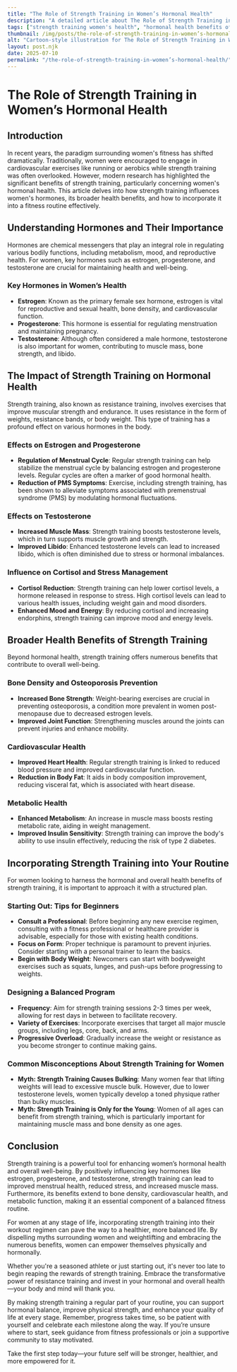 ```yaml
---
title: "The Role of Strength Training in Women’s Hormonal Health"
description: "A detailed article about The Role of Strength Training in Women’s Hormonal Health."
tags: ["strength training women's health", "hormonal health benefits of strength training", "women's fitness and hormones", "strength training hormone balance", "women's strength training benefits"]
thumbnail: /img/posts/the-role-of-strength-training-in-women’s-hormonal-health.png
alt: "Cartoon-style illustration for The Role of Strength Training in Women’s Hormonal Health"
layout: post.njk
date: 2025-07-10
permalink: "/the-role-of-strength-training-in-women’s-hormonal-health/"
---
```


# The Role of Strength Training in Women’s Hormonal Health

## Introduction

In recent years, the paradigm surrounding women's fitness has shifted dramatically. Traditionally, women were encouraged to engage in cardiovascular exercises like running or aerobics while strength training was often overlooked. However, modern research has highlighted the significant benefits of strength training, particularly concerning women's hormonal health. This article delves into how strength training influences women's hormones, its broader health benefits, and how to incorporate it into a fitness routine effectively.

## Understanding Hormones and Their Importance

Hormones are chemical messengers that play an integral role in regulating various bodily functions, including metabolism, mood, and reproductive health. For women, key hormones such as estrogen, progesterone, and testosterone are crucial for maintaining health and well-being.

### Key Hormones in Women’s Health

- **Estrogen**: Known as the primary female sex hormone, estrogen is vital for reproductive and sexual health, bone density, and cardiovascular function.
- **Progesterone**: This hormone is essential for regulating menstruation and maintaining pregnancy.
- **Testosterone**: Although often considered a male hormone, testosterone is also important for women, contributing to muscle mass, bone strength, and libido.

## The Impact of Strength Training on Hormonal Health

Strength training, also known as resistance training, involves exercises that improve muscular strength and endurance. It uses resistance in the form of weights, resistance bands, or body weight. This type of training has a profound effect on various hormones in the body.

### Effects on Estrogen and Progesterone

- **Regulation of Menstrual Cycle**: Regular strength training can help stabilize the menstrual cycle by balancing estrogen and progesterone levels. Regular cycles are often a marker of good hormonal health.
- **Reduction of PMS Symptoms**: Exercise, including strength training, has been shown to alleviate symptoms associated with premenstrual syndrome (PMS) by modulating hormonal fluctuations.

### Effects on Testosterone

- **Increased Muscle Mass**: Strength training boosts testosterone levels, which in turn supports muscle growth and strength.
- **Improved Libido**: Enhanced testosterone levels can lead to increased libido, which is often diminished due to stress or hormonal imbalances.

### Influence on Cortisol and Stress Management

- **Cortisol Reduction**: Strength training can help lower cortisol levels, a hormone released in response to stress. High cortisol levels can lead to various health issues, including weight gain and mood disorders.
- **Enhanced Mood and Energy**: By reducing cortisol and increasing endorphins, strength training can improve mood and energy levels.

## Broader Health Benefits of Strength Training

Beyond hormonal health, strength training offers numerous benefits that contribute to overall well-being.

### Bone Density and Osteoporosis Prevention

- **Increased Bone Strength**: Weight-bearing exercises are crucial in preventing osteoporosis, a condition more prevalent in women post-menopause due to decreased estrogen levels.
- **Improved Joint Function**: Strengthening muscles around the joints can prevent injuries and enhance mobility.

### Cardiovascular Health

- **Improved Heart Health**: Regular strength training is linked to reduced blood pressure and improved cardiovascular function.
- **Reduction in Body Fat**: It aids in body composition improvement, reducing visceral fat, which is associated with heart disease.

### Metabolic Health

- **Enhanced Metabolism**: An increase in muscle mass boosts resting metabolic rate, aiding in weight management.
- **Improved Insulin Sensitivity**: Strength training can improve the body's ability to use insulin effectively, reducing the risk of type 2 diabetes.

## Incorporating Strength Training into Your Routine

For women looking to harness the hormonal and overall health benefits of strength training, it is important to approach it with a structured plan.

### Starting Out: Tips for Beginners

- **Consult a Professional**: Before beginning any new exercise regimen, consulting with a fitness professional or healthcare provider is advisable, especially for those with existing health conditions.
- **Focus on Form**: Proper technique is paramount to prevent injuries. Consider starting with a personal trainer to learn the basics.
- **Begin with Body Weight**: Newcomers can start with bodyweight exercises such as squats, lunges, and push-ups before progressing to weights.

### Designing a Balanced Program

- **Frequency**: Aim for strength training sessions 2-3 times per week, allowing for rest days in between to facilitate recovery.
- **Variety of Exercises**: Incorporate exercises that target all major muscle groups, including legs, core, back, and arms.
- **Progressive Overload**: Gradually increase the weight or resistance as you become stronger to continue making gains.

### Common Misconceptions About Strength Training for Women

- **Myth: Strength Training Causes Bulking**: Many women fear that lifting weights will lead to excessive muscle bulk. However, due to lower testosterone levels, women typically develop a toned physique rather than bulky muscles.
- **Myth: Strength Training is Only for the Young**: Women of all ages can benefit from strength training, which is particularly important for maintaining muscle mass and bone density as one ages.

## Conclusion

Strength training is a powerful tool for enhancing women’s hormonal health and overall well-being. By positively influencing key hormones like estrogen, progesterone, and testosterone, strength training can lead to improved menstrual health, reduced stress, and increased muscle mass. Furthermore, its benefits extend to bone density, cardiovascular health, and metabolic function, making it an essential component of a balanced fitness routine.

For women at any stage of life, incorporating strength training into their workout regimen can pave the way to a healthier, more balanced life. By dispelling myths surrounding women and weightlifting and embracing the numerous benefits, women can empower themselves physically and hormonally.

Whether you're a seasoned athlete or just starting out, it's never too late to begin reaping the rewards of strength training. Embrace the transformative power of resistance training and invest in your hormonal and overall health—your body and mind will thank you.

By making strength training a regular part of your routine, you can support hormonal balance, improve physical strength, and enhance your quality of life at every stage. Remember, progress takes time, so be patient with yourself and celebrate each milestone along the way. If you’re unsure where to start, seek guidance from fitness professionals or join a supportive community to stay motivated.

Take the first step today—your future self will be stronger, healthier, and more empowered for it.